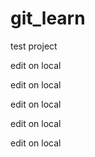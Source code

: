 # git_learn

test project

edit on local

edit on local

edit on local

edit on local

edit on local
